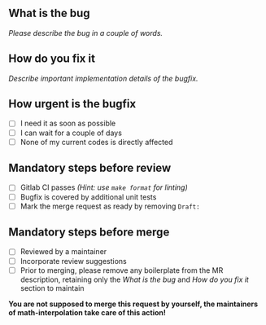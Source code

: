 <!--
ICON

---------------------------------------------------------------
Copyright (C) 2004-2024, DWD, MPI-M, DKRZ, KIT, ETH, MeteoSwiss
Contact information: icon-model.org

See AUTHORS.TXT for a list of authors
See LICENSES/ for license information
SPDX-License-Identifier: CC0-1.0
---------------------------------------------------------------
-->

## What is the bug
_Please describe the bug in a couple of words._
## How do you fix it
_Describe important implementation details of the bugfix._

## How urgent is the bugfix
- [ ] I need it as soon as possible
- [ ] I can wait for a couple of days
- [ ] None of my current codes is directly affected

## Mandatory steps before review
- [ ] Gitlab CI passes _(Hint: use `make format` for linting)_
- [ ] Bugfix is covered by additional unit tests
- [ ] Mark the merge request as ready by removing `Draft:`

## Mandatory steps before merge
- [ ] Reviewed by a maintainer
- [ ] Incorporate review suggestions
- [ ] Prior to merging, please remove any boilerplate from the MR description, retaining only the _What is the bug_ and _How do you fix it_ section to maintain

**You are not supposed to merge this request by yourself, the maintainers of math-interpolation take care of this action!**
